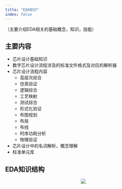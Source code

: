 ```yaml
---
title: "EDA知识"
index: false
---
```


（主要介绍EDA相关的基础概念，知识，技能）

## **主要内容**

- 芯片设计基础知识
- 数字芯片设计流程涉及的标准文件格式及对应的解析器
- 芯片设计流程内容
  - 高层次综合
  - 仿真验证
  - 逻辑综合
  - 工艺映射
  - 测试综合
  - 形式化验证
  - 布图规划
  - 布局
  - 布线
  - 时序功耗分析
  - 物理验证
- 芯片设计中的名词解析，概念理解
- 标准单元库


## **EDA知识结构**

<center><img src="/res/images/train/EDA-structure.png" style="zoom:100%;" /></center>